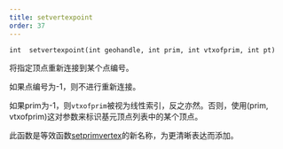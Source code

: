```yaml
---
title: setvertexpoint
order: 37
---
```

`int  setvertexpoint(int geohandle, int prim, int vtxofprim, int pt)`

将指定顶点重新连接到某个点编号。

如果点编号为-1，则不进行重新连接。

如果prim为-1，则`vtxofprim`被视为线性索引，反之亦然。否则，使用(prim, vtxofprim)这对参数来标识基元顶点列表中的某个顶点。

此函数是等效函数[setprimvertex](setprimvertex.html "将几何体中的顶点重新连接到不同的点。")的新名称，为更清晰表达而添加。